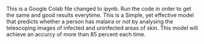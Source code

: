 This is a Google Colab file changed to ipynb.
Run the code in order to get the same and good results everytime.
This is a Simple, yet effective model that predicts whether a person has malaira or not by analysing the telescoping images of infected and uninfected areas of skin.
This model will achieve an accurcy of more than 85 percent each time.

